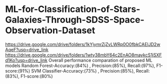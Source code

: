 # ML-for-Classification-of-Stars-Galaxies-Through-SDSS-Space-Observation-Dataset
https://drive.google.com/drive/folders/1kYjymrZjZvLWRp0O0fbkCAElJD2wAqeF?usp=drive_link
https://drive.google.com/drive/folders/1wty38mbY64c2EnAO8maykcS1jSXFd1Ko?usp=drive_link
Overall performance comparation of proposed ML models
Random Forest-Accuracy:(84%) , Precision:(85%), Recall:(97%), F1-score:(91%)
SVM Classifier-Accuracy:(73%) , Precision:(85%), Recall:(83%), F1-score:(80%)
